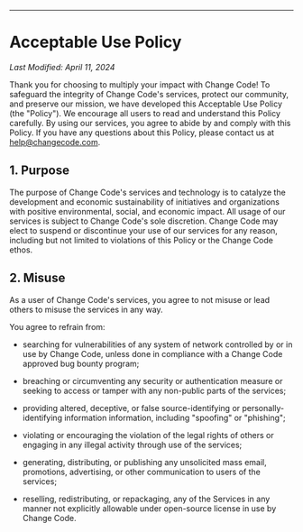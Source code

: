 -------

# Acceptable Use Policy

*Last Modified: April 11, 2024*

Thank you for choosing to multiply your impact with Change Code! To safeguard the integrity of Change Code's services, protect our community, and preserve our mission, we have developed this Acceptable Use Policy (the "Policy"). We encourage all users to read and understand this Policy carefully. By using our services, you agree to abide by and comply with this Policy. If you have any questions about this Policy, please contact us at help@changecode.com.

## 1. Purpose

The purpose of Change Code's services and technology is to catalyze the development and economic sustainability of initiatives and organizations with positive environmental, social, and economic impact. All usage of our services is subject to Change Code's sole discretion. Change Code may elect to suspend or discontinue your use of our services for any reason, including but not limited to violations of this Policy or the Change Code ethos.

## 2. Misuse

As a user of Change Code's services, you agree to not misuse or lead others to misuse the services in any way.

You agree to refrain from:

* searching for vulnerabilities of any system of network controlled by or in use by Change Code, unless done in compliance with a Change Code approved bug bounty program;

* breaching or circumventing any security or authentication measure or seeking to access or tamper with any non-public parts of the services;

* providing altered, deceptive, or false source-identifying or personally-identifying information information, including "spoofing" or "phishing";

* violating or encouraging the violation of the legal rights of others or engaging in any illegal activity through use of the services;

* generating, distributing, or publishing any unsolicited mass email, promotions, advertising, or other communication to users of the services;

* reselling, redistributing, or repackaging, any of the Services in any manner not explicitly allowable under open-source license in use by Change Code.